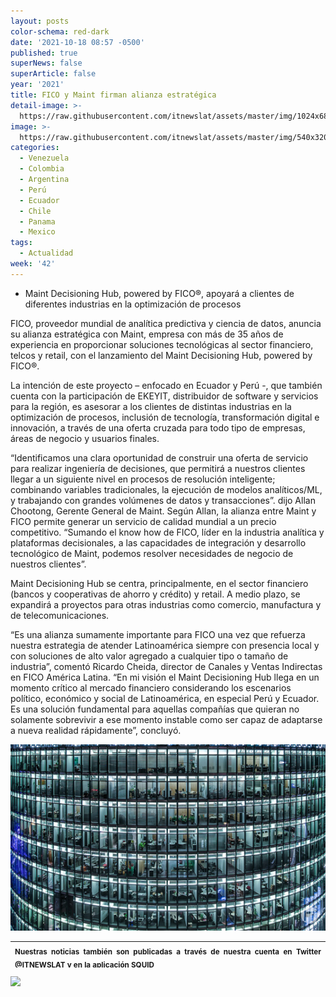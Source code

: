 ```yaml
---
layout: posts
color-schema: red-dark
date: '2021-10-18 08:57 -0500'
published: true
superNews: false
superArticle: false
year: '2021'
title: FICO y Maint firman alianza estratégica
detail-image: >-
  https://raw.githubusercontent.com/itnewslat/assets/master/img/1024x680/fico-alianza-g.jpg
image: >-
  https://raw.githubusercontent.com/itnewslat/assets/master/img/540x320/fico-alianza-p.jpg
categories:
  - Venezuela
  - Colombia
  - Argentina
  - Perú
  - Ecuador
  - Chile
  - Panama
  - Mexico
tags:
  - Actualidad
week: '42'
---
```

- Maint Decisioning Hub, powered by FICO®, apoyará a clientes de diferentes industrias en la optimización de procesos

FICO, proveedor mundial de analítica predictiva y ciencia de datos, anuncia su alianza estratégica con Maint, empresa con más de 35 años de experiencia en proporcionar soluciones tecnológicas al sector financiero, telcos y retail, con el lanzamiento del Maint Decisioning Hub, powered by FICO®.

La intención de este proyecto – enfocado en Ecuador y Perú -, que también cuenta con la participación de EKEYIT, distribuidor de software y servicios para la región, es asesorar a los clientes de distintas industrias en la optimización de procesos, inclusión de tecnología, transformación digital e innovación, a través de una oferta cruzada para todo tipo de empresas, áreas de negocio y usuarios finales.

“Identificamos una clara oportunidad de construir una oferta de servicio para realizar ingeniería de decisiones, que permitirá a nuestros clientes llegar a un siguiente nivel en procesos de resolución inteligente; combinando variables tradicionales, la ejecución de modelos analíticos/ML, y trabajando con grandes volúmenes de datos y transacciones”. dijo Allan Chootong, Gerente General de Maint.
Según Allan, la alianza entre Maint y FICO permite generar un servicio de calidad mundial a un precio competitivo. “Sumando el know how de FICO, líder en la industria analítica y plataformas decisionales, a las capacidades de integración y desarrollo tecnológico de Maint, podemos resolver necesidades de negocio de nuestros clientes”.

Maint Decisioning Hub se centra, principalmente, en el sector financiero (bancos y cooperativas de ahorro y crédito) y retail. A medio plazo, se expandirá a proyectos para otras industrias como comercio, manufactura y de telecomunicaciones.

“Es una alianza sumamente importante para FICO una vez que refuerza nuestra estrategia de atender Latinoamérica siempre con presencia local y con soluciones de alto valor agregado a cualquier tipo o tamaño de industria”, comentó Ricardo Cheida, director de Canales y Ventas Indirectas en FICO América Latina. “En mi visión el Maint Decisioning Hub llega en un momento crítico al mercado financiero considerando los escenarios político, económico y social de Latinoamérica, en especial Perú y Ecuador. Es una solución fundamental para aquellas compañías que quieran no solamente sobrevivir a ese momento instable como ser capaz de adaptarse a nueva realidad rápidamente”, concluyó.

![](https://raw.githubusercontent.com/itnewslat/assets/master/img/540x320/fico-alianza-p.jpg)

<table style="height: 42px;" width="569">
<tbody>
<tr>
<td style="text-align: justify;"><sub><strong>Nuestras noticias también son publicadas a través de nuestra cuenta en Twitter <a href="https://twitter.com/itnewslat?lang=es">@ITNEWSLAT</a> y en la aplicación <a href="https://squidapp.co/en/">SQUID</a></strong></sub></td>
</tr>
</tbody>
</table>

<img src="https://tracker.metricool.com/c3po.jpg?hash=56f88a41e39ab42c063cc51676587a04"/>